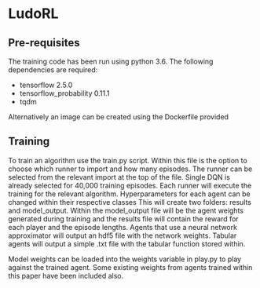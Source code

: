# LudoRL

## Pre-requisites
The training code has been run using python 3.6. The following dependencies are required:

- tensorflow 2.5.0
- tensorflow_probability 0.11.1
- tqdm

Alternatively an image can be created using the Dockerfile provided 

## Training
To train an algorithm use the train.py script. Within this file is the option to choose which runner to import and how many episodes.
The runner can be selected from the relevant import at the top of the file. Single DQN is already selected for 40,000 training episodes.
Each runner will execute the training for the relevant algorithm. Hyperparameters for each agent can be changed within their respective classes
This will create two folders: results and model_output. Within the model_output file will be the agent weights generated during training and the results file will contain the reward for each player and the episode lengths.
Agents that use a neural network approximator will output an hdf5 file with the network weights. Tabular agents will output a simple .txt file with the tabular function stored within.

Model weights can be loaded into the weights variable in play.py to play against the trained agent. Some existing weights from agents trained within this paper have been included also.

